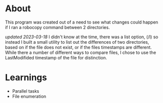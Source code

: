 # About
This program was created out of a need to see what changes could happen if I ran a robocopy command between 2 directories. 

_updated 2023-03-18_
I didn't know at the time, there was a list option, (/l) so instead I built a small utility to list out the differences of two directories, based on if the file does not exist, or if the files timestamps are different.
While there a number of different ways to compare files, I chose to use the LastModifided timestamp of the file for distinction.


# Learnings
* Parallel tasks
* File enumeration
